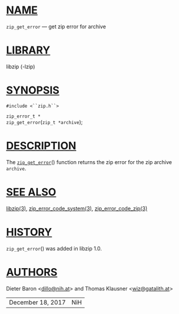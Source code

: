# [NAME](#NAME)

`zip_get_error` — get zip error for archive

# [LIBRARY](#LIBRARY)

libzip (-lzip)

# [SYNOPSIS](#SYNOPSIS)

`#include <``zip.h``>`

`zip_error_t *`  
`zip_get_error`(`zip_t *archive`);

# [DESCRIPTION](#DESCRIPTION)

The [`zip_get_error`](#zip_get_error)() function returns the zip error
for the zip archive `archive`.

# [SEE ALSO](#SEE_ALSO)

[libzip(3)](libzip.md),
[zip_error_code_system(3)](zip_error_code_system.md),
[zip_error_code_zip(3)](zip_error_code_zip.md)

# [HISTORY](#HISTORY)

`zip_get_error`() was added in libzip 1.0.

# [AUTHORS](#AUTHORS)

Dieter Baron \<[dillo@nih.at](mailto:dillo@nih.at)\> and Thomas Klausner
\<[wiz@gatalith.at](mailto:wiz@gatalith.at)\>

|                   |     |
|-------------------|-----|
| December 18, 2017 | NiH |
